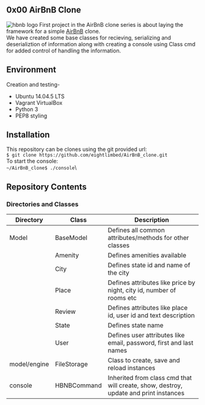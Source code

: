 ## 0x00 AirBnB Clone
![hbnb logo](https://s3.amazonaws.com/intranet-projects-files/holbertonschool-higher-level_programming+/263/HBTN-hbnb-Final.png)
First project in the AirBnB clone series is about laying the framework for a simple [AirBnB](http://airbnb.com/) clone.\
We have created some base classes for recieving, serializing and deserializtion of information along with creating a console using Class cmd for added control of handling the information.

## Environment
Creation and testing-
* Ubuntu 14.04.5 LTS
* Vagrant VirtualBox
* Python 3
* PEP8 styling

## Installation
This repository can be clones using the git provided url:\
``` $ git clone https://github.com/eightlimbed/AirBnB_clone.git ```\
To start the console:\
``` ~/AirBnB_clone$ ./console ```\

## Repository Contents
### Directories and Classes
| Directory   | Class         | Description                                                                         |
|-------------|---------------|-------------------------------------------------------------------------------------|
| Model       | BaseModel     | Defines all common attributes/methods for other classes                             |
|             | Amenity       | Defines amenities available                                                         |
|             | City          | Defines state id and name of the city                                               |
|             | Place         | Defines attributes like price by night, city id, number of rooms etc                |
|             | Review        | Defines attributes like place id, user id and text description                      |
|             | State         | Defines state name                                                                  |
|             | User          | Defines user attributes like email, password, first and last names                  |
| model/engine| FileStorage   | Class to create, save and reload instances                                          |
| console     | HBNBCommand   | Inherited from class cmd that will create, show, destroy, update and print instances|




